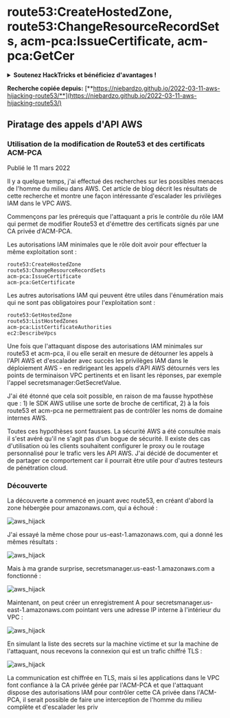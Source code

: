 # route53:CreateHostedZone, route53:ChangeResourceRecordSets, acm-pca:IssueCertificate, acm-pca:GetCer

<details>

<summary><strong>Soutenez HackTricks et bénéficiez d'avantages !</strong></summary>

* Si vous souhaitez voir votre **entreprise annoncée dans HackTricks** ou si vous voulez accéder à la **dernière version de PEASS ou télécharger HackTricks en PDF**, consultez les [**PLANS D'ABONNEMENT**](https://github.com/sponsors/carlospolop) !
* Obtenez le [**swag officiel PEASS & HackTricks**](https://peass.creator-spring.com)
* Découvrez [**The PEASS Family**](https://opensea.io/collection/the-peass-family), notre collection d'[**NFTs**](https://opensea.io/collection/the-peass-family) exclusifs
* **Rejoignez le** 💬 [**groupe Discord**](https://discord.gg/hRep4RUj7f) ou le [**groupe Telegram**](https://t.me/peass) ou **suivez** moi sur **Twitter** 🐦 [**@carlospolopm**](https://twitter.com/carlospolopm).
* **Partagez vos astuces de piratage en soumettant des PR aux** [**HackTricks**](https://github.com/carlospolop/hacktricks) et [**HackTricks Cloud**](https://github.com/carlospolop/hacktricks-cloud) **dépôts Github.**

</details>

**Recherche copiée depuis:** [**https://niebardzo.github.io/2022-03-11-aws-hijacking-route53/**](https://niebardzo.github.io/2022-03-11-aws-hijacking-route53/)

## Piratage des appels d'API AWS

### Utilisation de la modification de Route53 et des certificats ACM-PCA

Publié le 11 mars 2022

Il y a quelque temps, j'ai effectué des recherches sur les possibles menaces de l'homme du milieu dans AWS. Cet article de blog décrit les résultats de cette recherche et montre une façon intéressante d'escalader les privilèges IAM dans le VPC AWS.

Commençons par les prérequis que l'attaquant a pris le contrôle du rôle IAM qui permet de modifier Route53 et d'émettre des certificats signés par une CA privée d'ACM-PCA.

Les autorisations IAM minimales que le rôle doit avoir pour effectuer la même exploitation sont :

```
route53:CreateHostedZone
route53:ChangeResourceRecordSets
acm-pca:IssueCertificate
acm-pca:GetCertificate
```

Les autres autorisations IAM qui peuvent être utiles dans l'énumération mais qui ne sont pas obligatoires pour l'exploitation sont :

```
route53:GetHostedZone
route53:ListHostedZones
acm-pca:ListCertificateAuthorities
ec2:DescribeVpcs
```

Une fois que l'attaquant dispose des autorisations IAM minimales sur route53 et acm-pca, il ou elle serait en mesure de détourner les appels à l'API AWS et d'escalader avec succès les privilèges IAM dans le déploiement AWS - en redirigeant les appels d'API AWS détournés vers les points de terminaison VPC pertinents et en lisant les réponses, par exemple l'appel secretsmanager:GetSecretValue.

J'ai été étonné que cela soit possible, en raison de ma fausse hypothèse que : 1) le SDK AWS utilise une sorte de broche de certificat, 2) à la fois route53 et acm-pca ne permettraient pas de contrôler les noms de domaine internes AWS.

Toutes ces hypothèses sont fausses. La sécurité AWS a été consultée mais il s'est avéré qu'il ne s'agit pas d'un bogue de sécurité. Il existe des cas d'utilisation où les clients souhaitent configurer le proxy ou le routage personnalisé pour le trafic vers les API AWS. J'ai décidé de documenter et de partager ce comportement car il pourrait être utile pour d'autres testeurs de pénétration cloud.

### Découverte <a href="#discovery" id="discovery"></a>

La découverte a commencé en jouant avec route53, en créant d'abord la zone hébergée pour amazonaws.com, qui a échoué :

![aws\_hijack](https://github.com/niebardzo/niebardzo.github.io/raw/master/img/2022-03-11-aws-hijack\_1.png)

J'ai essayé la même chose pour us-east-1.amazonaws.com, qui a donné les mêmes résultats :

![aws\_hijack](https://github.com/niebardzo/niebardzo.github.io/raw/master/img/2022-03-11-aws-hijack\_2.png)

Mais à ma grande surprise, secretsmanager.us-east-1.amazonaws.com a fonctionné :

![aws\_hijack](https://github.com/niebardzo/niebardzo.github.io/raw/master/img/2022-03-11-aws-hijack\_3.png)

Maintenant, on peut créer un enregistrement A pour secretsmanager.us-east-1.amazonaws.com pointant vers une adresse IP interne à l'intérieur du VPC :

![aws\_hijack](https://github.com/niebardzo/niebardzo.github.io/raw/master/img/2022-03-11-aws-hijack\_4.png)

En simulant la liste des secrets sur la machine victime et sur la machine de l'attaquant, nous recevons la connexion qui est un trafic chiffré TLS :

![aws\_hijack](https://github.com/niebardzo/niebardzo.github.io/raw/master/img/2022-03-11-aws-hijack\_5.png)

La communication est chiffrée en TLS, mais si les applications dans le VPC font confiance à la CA privée gérée par l'ACM-PCA et que l'attaquant dispose des autorisations IAM pour contrôler cette CA privée dans l'ACM-PCA, il serait possible de faire une interception de l'homme du milieu complète et d'escalader les priv